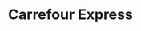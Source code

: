 ---
title: "Carrefour Express"
url: /ciudad-autonoma-de-buenos-aires/carrefour-express-avenida-santa-fe-3/
shop: comodidad
---